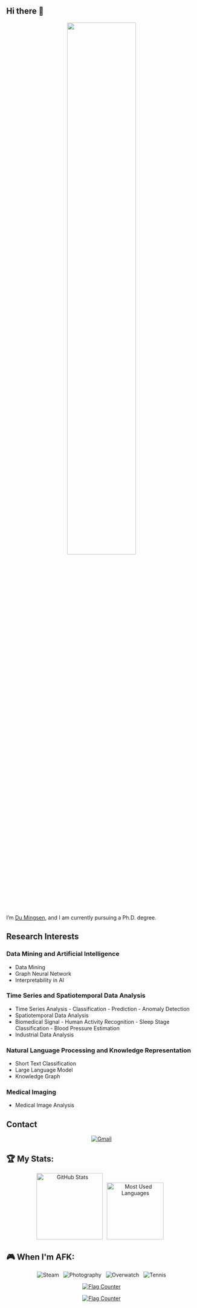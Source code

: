 ## Hi there 👋

 <div align="center">
    <img src="tree.JPG" width="60%">
</div>

 I’m [Du Mingsen](https://dumingsen.github.io/), and I am currently pursuing a Ph.D. degree. 

## Research Interests

### Data Mining and Artificial Intelligence
- Data Mining
- Graph Neural Network
- Interpretability in AI

### Time Series and Spatiotemporal Data Analysis
- Time Series Analysis  - Classification  - Prediction  - Anomaly Detection
- Spatiotemporal Data Analysis
- Biomedical Signal  - Human Activity Recognition  - Sleep Stage Classification  - Blood Pressure Estimation
- Industrial Data Analysis

### Natural Language Processing and Knowledge Representation
- Short Text Classification
- Large Language Model
- Knowledge Graph

### Medical Imaging
- Medical Image Analysis

## Contact
<div align="center">
<!--[![Hello, I'm mingsendu!](assets/header.gif)](https://github.com/mingsendu)
Background GIF by [Aliciel](https://www.pinterest.com/pin/5277724550564022/) on [Pinterest](https://www.pinterest.com/).>
-->

[![Gmail](https://skillicons.dev/icons?i=gmail)](mailto:mingsendu@163.com?subject=Hello%20dumingsen,%20From%20Github)
</div>

 ## 🏆 My Stats:

<p align="center">
    <img height=175 alt="GitHub Stats" src="https://github-readme-stats.vercel.app/api?username=dumingsen&show_icons=true&count_private=true&theme=dark" />&nbsp;&nbsp;
    <img height=150 alt="Most Used Languages" src="https://github-readme-stats.vercel.app/api/top-langs/?username=dumingsen&layout=compact&theme=dark" />&nbsp;&nbsp;
</p>

## 🎮 When I'm AFK:


<div align="center">

![Steam](https://img.shields.io/badge/steam-%23000000.svg?style=for-the-badge&logo=steam&logoColor=white) &nbsp;
![Photography](https://img.shields.io/badge/Photography-%23000000.svg?style=for-the-badge&logo=photo&logoColor=white) &nbsp;
![Overwatch](https://img.shields.io/badge/Overwatch-%23000000.svg?style=for-the-badge&logo=overwatch&logoColor=white) &nbsp;
![Tennis](https://img.shields.io/badge/Tennis-%23000000.svg?style=for-the-badge&logo=tennis&logoColor=white)

</div>


<div align="center">
<a href="https://info.flagcounter.com/wLh7"><img src="https://s01.flagcounter.com/map/wLh7/size_s/txt_000000/border_CCCCCC/pageviews_0/viewers_0/flags_0/" alt="Flag Counter" border="0"></a>
 
<a href="https://info.flagcounter.com/CcTJ"><img src="https://s01.flagcounter.com/count2/CcTJ/bg_FFFFFF/txt_000000/border_CCCCCC/columns_5/maxflags_30/viewers_0/labels_1/pageviews_1/flags_0/percent_0/" alt="Flag Counter" border="0"></a>
</div>

<!--
**dumingsen/dumingsen** is a ✨ _special_ ✨ repository because its `README.md` (this file) appears on your GitHub profile.

Here are some ideas to get you started:

- 🔭 I’m currently working on ...
- 🌱 I’m currently learning ...
- 👯 I’m looking to collaborate on ...
- 🤔 I’m looking for help with ...
- 💬 Ask me about ...
- 📫 How to reach me: ...
- 😄 Pronouns: ...
- ⚡ Fun fact: ...
-->
